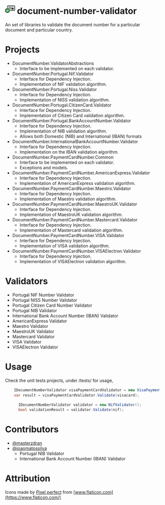 
# ![DocumentNumber.Portugal](./images/cards.32.png "document-number-validator") document-number-validator
An set of libraries to validate the document number for a particular document and particular country.

# Projects
* DocumentNumber.ValidatorAbstractions
    * Interface to be implemented on each validator.
* DocumentNumber.Portugal.Nif.Validator
    * Interface for Dependency Injection.
    * Implementation of NIF validation algorithm.
* DocumentNumber.Portugal.Niss.Validator
    * Interface for Dependency Injection.
    * Implementation of NISS validation algorithm.
* DocumentNumber.Portugal.CitizenCard.Validator
    * Interface for Dependency Injection.
    * Implementation of Citizen Card validation algorithm.
* DocumentNumber.Portugal.BankAccountNumber.Validator
    * Interface for Dependency Injection.
    * Implementation of NIB validation algorithm.
    * Allows both Domestic (NIB) and International (IBAN) formats
* DocumentNumber.InternationalBankAccountNumber.Validator
    * Interface for Dependency Injection.
    * Implementation on the IBAN validation algorithm.
* DocumentNumber.PaymentCardNumber.Common
    * Interface to be implemented on each validator.
    * Exceptions and models.
* DocumentNumber.PaymentCardNumber.AmericanExpress.Validator
    * Interface for Dependency Injection.
    * Implementation of AmericanExpress validation algorithm.
* DocumentNumber.PaymentCardNumber.Maestro.Validator
    * Interface for Dependency Injection.
    * Implementation of Maestro validation algorithm.
* DocumentNumber.PaymentCardNumber.MaestroUK.Validator
    * Interface for Dependency Injection.
    * Implementation of MaestroUK validation algorithm.
* DocumentNumber.PaymentCardNumber.Mastercard.Validator
    * Interface for Dependency Injection.
    * Implementation of Mastercard validation algorithm.
* DocumentNumber.PaymentCardNumber.VISA.Validator
    * Interface for Dependency Injection.
    * Implementation of VISA validation algorithm.
* DocumentNumber.PaymentCardNumber.VISAElectron.Validator
    * Interface for Dependency Injection.
    * Implementation of VISAElectron validation algorithm.


# Validators
* Portugal NIF Number Validator
* Portugal NISS Number Validator
* Portugal Citizen Card Number Validator
* Portugal NIB Validator
* International Bank Account Number (IBAN) Validator
* AmericanExpress Validator
* Maestro Validator
* MaestroUK Validator
* Mastercard Validator
* VISA Validator
* VISAElectron Validator

# Usage
Check the unit tests projects, under /tests/ for usage, 
```csharp
    IDocumentNumberValidator visaPaymentCardValidator = new VisaPaymentCardValidator();
    var result = visaPaymentCardValidator.Validate(visacard);
```
```csharp
      IDocumentNumberValidator validator = new NifValidator();
      bool validationResult = validator.Validate(nif);
```

# Contributors
* [@masterzdran](https://github.com/masterzdran)
* [@joaomatossilva](https://github.com/joaomatossilva)
   * Portugal NIB Validator
   * International Bank Account Number (IBAN) Validator


# Attribution 
Icons made by [Pixel perfect](https://icon54.com/) from [www.flaticon.com](https://www.flaticon.com/)
